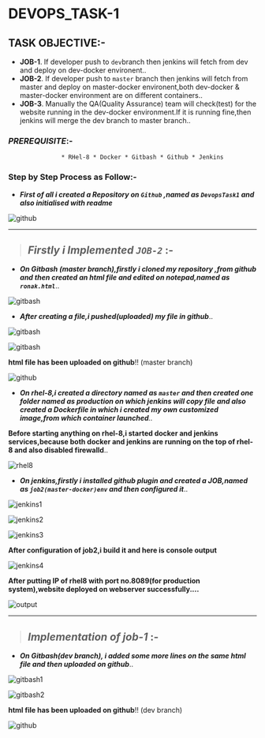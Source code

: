 # DEVOPS_TASK-1

## TASK OBJECTIVE:-

* **JOB-1**. If developer push to `dev`branch then jenkins will fetch from dev and deploy on dev-docker environent..
* **JOB-2**. If developer push to `master` branch then jenkins will fetch from master and deploy on master-docker environent,both dev-docker & master-docker                                      environment are on different containers..
* **JOB-3**. Manually the QA(Quality Assurance) team will check(test) for the website running in the dev-docker environment.If it is running fine,then jenkins will merge the dev branch to master branch..

### _PREREQUISITE_:-
                   * RHel-8 * Docker * Gitbash * Github * Jenkins 
                   

### Step by Step Process as Follow:-

* _**First of all i created a Repository on `Github` ,named as `DevopsTask1` and also initialised with readme**_ 


![github](https://user-images.githubusercontent.com/64469896/89687854-8f9e8b80-d91e-11ea-981d-1d253438b41e.png)

---

>## _Firstly i Implemented `JOB-2`_ :-


* _**On Gitbash (master branch),firstly i cloned my repository ,from github and then created an html file and edited on notepad,named as `ronak.html`**_..

![gitbash](https://user-images.githubusercontent.com/64469896/89688568-16a03380-d920-11ea-910a-7f029b9ca1e0.png)

* _**After creating a file,i pushed(uploaded) my file in github**_..

![gitbash](https://user-images.githubusercontent.com/64469896/89690140-72b88700-d923-11ea-87c0-4638c420d907.png)

![gitbash](https://user-images.githubusercontent.com/64469896/89690148-777d3b00-d923-11ea-82fb-b45eae5b43ff.png)

**html file has been uploaded on github**!! (master branch)

![github](https://user-images.githubusercontent.com/64469896/89690431-1c981380-d924-11ea-84dc-89762f415a77.png)

* _**On rhel-8,i created a directory named as `master` and then created one folder named as production on which jenkins will copy file and also created a Dockerfile in which i created my own customized image,from which container launched**.._

**Before starting anything on rhel-8,i started docker and jenkins services,because both docker and jenkins are running on the top of rhel-8 and also disabled firewalld**..

![rhel8](https://user-images.githubusercontent.com/64469896/89693419-0d1cc880-d92c-11ea-8509-35fad55449c1.png
)

* _**On jenkins,firstly i installed github plugin and created a JOB,named as `job2(master-docker)env` and then configured it**_..

![jenkins1](https://user-images.githubusercontent.com/64469896/89694080-258de280-d92e-11ea-8347-849e66d8220c.png)

![jenkins2](https://user-images.githubusercontent.com/64469896/89694083-2b83c380-d92e-11ea-9306-7237b3ff94ff.png)

![jenkins3](https://user-images.githubusercontent.com/64469896/89694094-32aad180-d92e-11ea-8a0c-715237ae75b2.png)

**After configuration of job2,i build it and here is console output**

![jenkins4]()

**After putting IP of rhel8 with port no.8089(for production system),website deployed on webserver successfully....**

![output](https://user-images.githubusercontent.com/64469896/89695081-62f36f80-d930-11ea-8abe-886251ff2f3a.png)

---

>## _Implementation of job-1_ :-


* _**On Gitbash(dev branch), i added some more lines on the same html file and then uploaded on github**_..

![gitbash1](https://user-images.githubusercontent.com/64469896/89695625-5a9c3400-d932-11ea-98aa-34d36081597f.png)

![gitbash2](https://user-images.githubusercontent.com/64469896/89695639-625bd880-d932-11ea-8acc-b3624c6ca0d0.png)

**html file has been uploaded on github**!! (dev branch)

![github](https://user-images.githubusercontent.com/64469896/89695906-5b819580-d933-11ea-999b-a63c3da0efc9.png)


